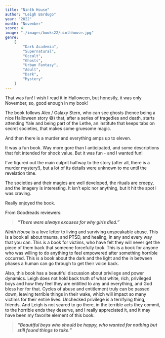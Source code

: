 ```yaml
---
title: "Ninth House"
author: "Leigh Bardugo"
year: "2022"
month: "November"
score: 4
image: "./images/books22/ninthhouse.jpg"
genre:
    [
        "Dark Academia",
        "Supernatural",
        "Occult",
        "Ghosts",
        "Urban Fantasy",
        "Adult",
        "Dark",
        "Mystery"
    ]
---
```


That was fun! I wish I read it in Halloween, but honestly, it was only November, so, good enough in my book!

The book follows Alex / Galaxy Stern, who can see ghosts (hence being a nice Halloween story 😅) that, after a series of tragedies and death, starts attending Yale and being part of the Lethe, an institute that keeps tabs on secret societies, that makes some gruesome magic.

And then there is a murder and everything amps up to eleven.

It was a fun book. Way more gore than I anticipated, and some descriptions that felt intended for shock value. But it was fun - and I wanted fun!

I've figured out the main culprit halfway to the story (after all, there is a murder mystery!), but a lot of its details were unknown to me until the revelation time.

The societies and their magics are well developed, the rituals are creepy, and the imagery is interesting. It isn't epic nor anything, but it hit the spot I was craving.

Really enjoyed the book.

From Goodreads reviewers:

> **_“There were always excuses for why girls died.”_**

_Ninth House_ is a love letter to living and surviving unspeakable abuse. This is a book all about trauma, and PTSD, and healing, in any and every way that you can. This is a book for victims, who have felt they will never get the piece of them back that someone forcefully took. This is a book for anyone who was willing to do anything to feel empowered after something horrible occurred. This is a book about the dark and the light and the in between phases a human can go through to get their voice back.

Also, this book has a beautiful discussion about privilege and power dynamics. Leigh does not hold back truth of what white, rich, privileged boys and how they feel they are entitled to any and everything, and God bless her for that. Cycles of abuse and entitlement truly can be passed down, leaving terrible things in their wake, which will impact so many victims for their entire lives. Unchecked privilege is a terrifying thing, friends. And Leigh is not scared to go there, in the terrible acts they commit, to the horrible ends they deserve, and I really appreciated it, and it may have been my favorite element of this book.

> **_“Beautiful boys who should be happy, who wanted for nothing but still found things to take.”_**
